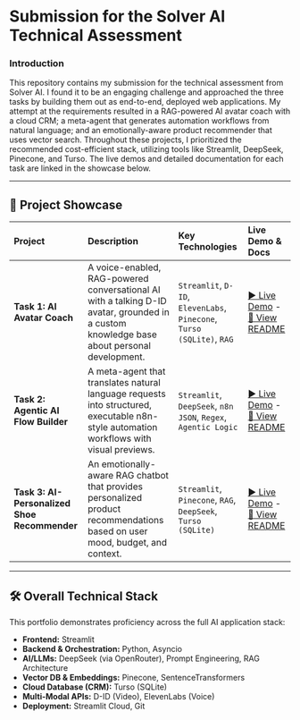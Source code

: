 # Submission for the Solver AI Technical Assessment

### Introduction

This repository contains my submission for the technical assessment from Solver AI. I found it to be an engaging challenge and approached the three tasks by building them out as end-to-end, deployed web applications. My attempt at the requirements resulted in a RAG-powered AI avatar coach with a cloud CRM; a meta-agent that generates automation workflows from natural language; and an emotionally-aware product recommender that uses vector search. Throughout these projects, I prioritized the recommended cost-efficient stack, utilizing tools like Streamlit, DeepSeek, Pinecone, and Turso. The live demos and detailed documentation for each task are linked in the showcase below.

---

## 🚀 Project Showcase

| Project | Description | Key Technologies | Live Demo & Docs |
| :--- | :--- | :--- | :--- |
| **Task 1: AI Avatar Coach** | A voice-enabled, RAG-powered conversational AI with a talking D-ID avatar, grounded in a custom knowledge base about personal development. | `Streamlit`, `D-ID`, `ElevenLabs`, `Pinecone`, `Turso (SQLite)`, `RAG` | [▶️ Live Demo](https://task1avatarcoach.streamlit.app/) - [📄 View README](https://github.com/kvernn/solveraithreetasks/blob/main/task%201%20avatar%20coach/README.md) |
| **Task 2: Agentic AI Flow Builder** | A meta-agent that translates natural language requests into structured, executable n8n-style automation workflows with visual previews. | `Streamlit`, `DeepSeek`, `n8n JSON`, `Regex`, `Agentic Logic` | [▶️ Live Demo](https://task2metaagent.streamlit.app/) - [📄 View README](https://github.com/kvernn/solveraithreetasks/blob/main/task%202%20meta%20agent/README.md) |
| **Task 3: AI-Personalized Shoe Recommender** | An emotionally-aware RAG chatbot that provides personalized product recommendations based on user mood, budget, and context. | `Streamlit`, `Pinecone`, `RAG`, `DeepSeek`, `Turso (SQLite)` | [▶️ Live Demo](https://task3chatbotshoerecommender.streamlit.app/) - [📄 View README](https://github.com/kvernn/solveraithreetasks/tree/main/task%203%20recommender) |

---

## 🛠️ Overall Technical Stack

This portfolio demonstrates proficiency across the full AI application stack:

- **Frontend:** Streamlit
- **Backend & Orchestration:** Python, Asyncio
- **AI/LLMs:** DeepSeek (via OpenRouter), Prompt Engineering, RAG Architecture
- **Vector DB & Embeddings:** Pinecone, SentenceTransformers
- **Cloud Database (CRM):** Turso (SQLite)
- **Multi-Modal APIs:** D-ID (Video), ElevenLabs (Voice)
- **Deployment:** Streamlit Cloud, Git